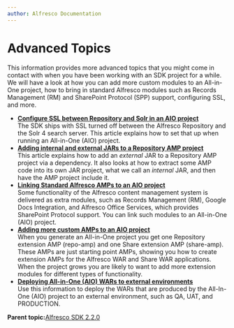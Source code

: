 ```yaml
---
author: Alfresco Documentation
---
```


# Advanced Topics

This information provides more advanced topics that you might come in contact with when you have been working with an SDK project for a while. We will have a look at how you can add more custom modules to an All-in-One project, how to bring in standard Alfresco modules such as Records Management \(RM\) and SharePoint Protocol \(SPP\) support, configuring SSL, and more.

-   **[Configure SSL between Repository and Solr in an AIO project](../tasks/alfresco-sdk-advanced-configure-ssl-repo-solr.md)**  
The SDK ships with SSL turned off between the Alfresco Repository and the Solr 4 search server. This article explains how to set that up when running an All-in-One \(AIO\) project.
-   **[Adding internal and external JARs to a Repository AMP project](../tasks/alfresco-sdk-advanced-adding-internal-external-jars-to-repo-amp.md)**  
This article explains how to add an *external* JAR to a Repository AMP project via a dependency. It also looks at how to extract some AMP code into its own JAR project, what we call an *internal* JAR, and then have the AMP project include it.
-   **[Linking Standard Alfresco AMPs to an AIO project](../tasks/alfresco-sdk-advanced-link-alf-amps-aio.md)**  
Some functionality of the Alfresco content management system is delivered as extra modules, such as Records Management \(RM\), Google Docs Integration, and Alfresco Office Services, which provides SharePoint Protocol support. You can link such modules to an All-in-One \(AIO\) project.
-   **[Adding more custom AMPs to an AIO project](../concepts/alfresco-sdk-advanced-add-custom-amps.md)**  
 When you generate an All-in-One project you get one Repository extension AMP \(repo-amp\) and one Share extension AMP \(share-amp\). These AMPs are just starting point AMPs, showing you how to create extension AMPs for the Alfresco WAR and Share WAR applications. When the project grows you are likely to want to add more extension modules for different types of functionality.
-   **[Deploying All-in-One \(AIO\) WARs to external environments](../tasks/alfresco-sdk-advanced-deploying-to-external-environments.md)**  
Use this information to deploy the WARs that are produced by the All-In-One \(AIO\) project to an external environment, such as QA, UAT, and PRODUCTION.

**Parent topic:**[Alfresco SDK 2.2.0](../concepts/alfresco-sdk-intro.md)

